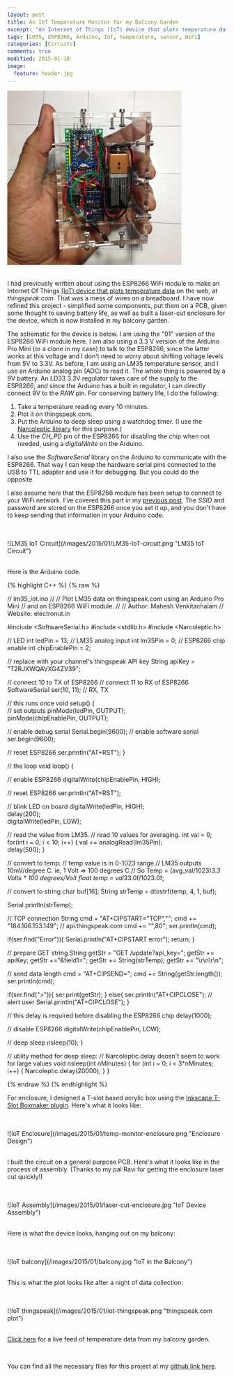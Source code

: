 ```yaml
---
layout: post
title: An IoT Temperature Monitor for my Balcony Garden
excerpt: "An Internet of Things (IoT) device that plots temperature data on thingspeak.com using an ESP8266 WiFi module, an Ardunino Pro Mini clone, and an LM35 sensor.."
tags: [LM35, ESP8266, Arduino, IoT, temperature, sensor, WiFi]
categories: [Circuits]
comments: true
modified: 2015-01-18
image:
  feature: header.jpg
---
```


![IoT sensor](/images/2015/01/iot-device.jpg "IoT Temperature Sensor")
<br />
<br />

I had previously written about using the ESP8266 WiFi module to make
an Internet Of Things [(IoT) device that plots temperature data][1] on
the web, at *thingspeak.com*. That was a mess of wires on a
breadboard. I have now refined this project - simplified some
components, put them on a PCB, given some thought to saving battery
life, as well as built a laser-cut enclosure for the device, which is
now installed in my balcony garden.

The schematic for the device is below. I am using the "01" version of
the ESP8266 WiFi module here. I am also using a 3.3 V version of the
Arduino Pro Mini (or a clone in my case) to talk to the ESP8266, since
the latter works at this voltage and I don't need to worry about
shifting voltage levels from 5V to 3.3V. As before, I am using an LM35
temperature sensor, and I use an Arduino analog pin (ADC) to read
it. The whole thing is powered by a 9V battery. An LD33 3.3V
regulator takes care of the supply to the ESP8266, and since the
Arduino has a built in regulator, I can directly connect 9V to the
*RAW* pin. For conserving battery life, I do the following:

1. Take a temperature reading every 10 minutes.
2. Plot it on thingspeak.com.
3. Put the Arduino to deep sleep using a watchdog timer. (I use the [Narcoleptic library][4] for this purpose.)
4. Use the *CH_PD* pin of the ESP8266 for disabling the chip when not needed, using a *digitalWrite* on the Arduino.

I also use the *SoftwareSerial* library on the Arduino to communicate
with the ESP8266. That way I can keep the hardware serial pins
connected to the USB to TTL adapter and use it for debugging. But you
could do the opposite.

I also assume here that the ESP8266 module has been setup to connect
to your WiFi network. I've covered this part in my [previous
post][1]. The *SSID* and password are stored on the ESP8266 once you
set it up, and you don't have to keep sending that information in your
Arduino code.

<br />
<br />
![LM35 IoT Circuit](/images/2015/01/LM35-IoT-circuit.png "LM35 IoT Circuit")
<br />
<br />

Here is the Arduino code.

{% highlight C++ %}
{% raw %}

// lm35_iot.ino
//
// Plot LM35 data on thingspeak.com using an Arduino Pro Mini 
// and an ESP8266 WiFi module.
//
// Author: Mahesh Venkitachalam
// Website: electronut.in

#include <SoftwareSerial.h>
#include <stdlib.h>
#include <Narcoleptic.h>

// LED 
int ledPin = 13;
// LM35 analog input
int lm35Pin = 0;
// ESP8266 chip enable
int chipEnablePin = 2;

// replace with your channel's thingspeak API key
String apiKey = "T2RJXWQAVXG4ZV39";

// connect 10 to TX of ESP8266
// connect 11 to RX of ESP8266
SoftwareSerial ser(10, 11); // RX, TX

// this runs once
void setup() {                
  // set outputs
  pinMode(ledPin, OUTPUT);    
  pinMode(chipEnablePin, OUTPUT);    
  
  // enable debug serial
  Serial.begin(9600); 
  // enable software serial
  ser.begin(9600);
  
  // reset ESP8266
  ser.println("AT+RST");
}

// the loop 
void loop() {
  
  // enable ESP8266
  digitalWrite(chipEnablePin, HIGH);   
  
  // reset ESP8266
  ser.println("AT+RST");

  // blink LED on board
  digitalWrite(ledPin, HIGH);   
  delay(200);               
  digitalWrite(ledPin, LOW);

  // read the value from LM35.
  // read 10 values for averaging.
  int val = 0;
  for(int i = 0; i < 10; i++) {
      val += analogRead(lm35Pin);   
      delay(500);
  }

  // convert to temp:
  // temp value is in 0-1023 range
  // LM35 outputs 10mV/degree C. ie, 1 Volt => 100 degrees C
  // So Temp = (avg_val/1023)*3.3 Volts * 100 degrees/Volt
  float temp = val*33.0f/1023.0f;

  // convert to string
  char buf[16];
  String strTemp = dtostrf(temp, 4, 1, buf);
  
  Serial.println(strTemp);
  
  // TCP connection
  String cmd = "AT+CIPSTART=\"TCP\",\"";
  cmd += "184.106.153.149"; // api.thingspeak.com
  cmd += "\",80";
  ser.println(cmd);
   
  if(ser.find("Error")){
    Serial.println("AT+CIPSTART error");
    return;
  }
  
  // prepare GET string
  String getStr = "GET /update?api_key=";
  getStr += apiKey;
  getStr +="&field1=";
  getStr += String(strTemp);
  getStr += "\r\n\r\n";

  // send data length
  cmd = "AT+CIPSEND=";
  cmd += String(getStr.length());
  ser.println(cmd);

  if(ser.find(">")){
    ser.print(getStr);
  }
  else{
    ser.println("AT+CIPCLOSE");
    // alert user
    Serial.println("AT+CIPCLOSE");
  }
    
  // this delay is required before disabling the ESP8266 chip
  delay(1000);
  
  // disable ESP8266
  digitalWrite(chipEnablePin, LOW);   

  // deep sleep 
  nsleep(10);
}

// utility method for deep sleep:
// Narcoleptic.delay deosn't seem to work for large values
void nsleep(int nMinutes) {
  for (int i = 0; i < 3*nMinutes; i++) {
    Narcoleptic.delay(20000); 
  }
}

{% endraw %}
{% endhighlight %}

For enclosure, I designed a T-slot based acrylic box using the [Inkscape T-Slot Boxmaker plugin][3]. Here's what it looks like:

<br />
<br />
![IoT Enclosure](/images/2015/01/temp-monitor-enclosure.png "Enclosure Design")
<br />
<br />

I built the circuit on a general purpose PCB. Here's what it looks
like in the process of assembly. (Thanks to my pal Ravi for getting
the enclosure laser cut quickly!)


<br />
<br />
![IoT Assembly](/images/2015/01/laser-cut-enclosure.jpg "IoT Device Assembly")
<br />
<br />

Here is what the device looks, hanging out on my balcony:

<br />
<br />
![IoT balcony](/images/2015/01/balcony.jpg "IoT in the Balcony")
<br />
<br />

This is what the plot looks like after a night of data collection:

<br />
<br />
![IoT thingspeak](/images/2015/01/iot-thingspeak.png "thingspeak.com plot")
<br />
<br />


[Click here][5] for a live feed of temperature data from my balcony garden.

<br />

You can find all the necessary files for this project at my [github link here][2].

[1]: http://electronut.in/an-iot-project-with-esp8266/
[2]: https://github.com/electronut/LM35-ESP8266-IoT
[3]: http://wyolum.com/t-slot-boxmaker/
[4]: https://code.google.com/p/narcoleptic/
[5]: https://thingspeak.com/channels/21281